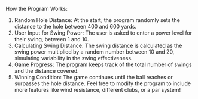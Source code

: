 How the Program Works:
1. Random Hole Distance: At the start, the program randomly sets the distance to the hole between 400 and 600 yards.
2. User Input for Swing Power: The user is asked to enter a power level for their swing, between 1 and 10.
3. Calculating Swing Distance: The swing distance is calculated as the swing power multiplied by a random number between 10 and 20, simulating variability in the swing effectiveness.
4. Game Progress: The program keeps track of the total number of swings and the distance covered.
5. Winning Condition: The game continues until the ball reaches or surpasses the hole distance.
Feel free to modify the program to include more features like wind resistance, different clubs, or a par system!
